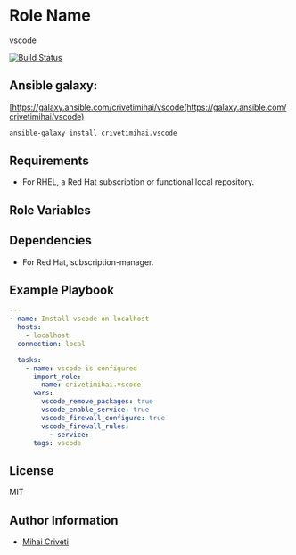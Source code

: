 Role Name
=========

vscode

[![Build Status](https://travis-ci.org/cmihai-ansible/vscode.svg?branch=master)](https://travis-ci.org/cmihai-ansible/vscode)

Ansible galaxy:
---------------

[https://galaxy.ansible.com/crivetimihai/vscode(https://galaxy.ansible.com/crivetimihai/vscode)

```bash
ansible-galaxy install crivetimihai.vscode
```

Requirements
------------

- For RHEL, a Red Hat subscription or functional local repository.

Role Variables
--------------


Dependencies
------------

- For Red Hat, subscription-manager.

Example Playbook
----------------

```yaml
---
- name: Install vscode on localhost
  hosts:
    - localhost
  connection: local

  tasks:
    - name: vscode is configured
      import_role:
        name: crivetimihai.vscode
      vars:
        vscode_remove_packages: true
        vscode_enable_service: true
        vscode_firewall_configure: true
        vscode_firewall_rules:
          - service:
      tags: vscode
```

License
-------

MIT

Author Information
------------------

- [Mihai Criveti](https://www.linkedin.com/in/crivetimihai/)
